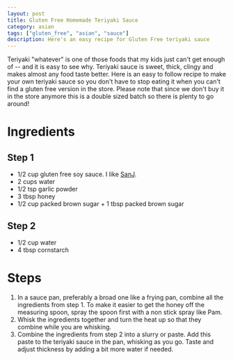 ```yaml
---
layout: post
title: Gluten Free Homemade Teriyaki Sauce
category: asian
tags: ["gluten_free", "asian", "sauce"]
description: Here's an easy recipe for Gluten Free teriyaki sauce 
---
```

Teriyaki "whatever" is one of those foods that my kids just can't get enough of -- and it is easy to see why.  Teriyaki sauce is sweet, thick, clingy and makes almost any food taste better.  Here is an easy to follow recipe to make your own teriyaki sauce so you don't have to stop eating it when you can't find a gluten free version in the store.  Please note that since we don't buy it in the store anymore this is a double sized batch so there is plenty to go around!

# Ingredients

## Step 1
* 1/2 cup gluten free soy sauce.  I like [SanJ](https://www.verywell.com/which-soy-sauce-brands-are-gluten-free-562836).
* 2 cups water
* 1/2 tsp garlic powder
* 3 tbsp honey
* 1/2 cup packed brown sugar + 1 tbsp packed brown sugar

## Step 2

* 1/2 cup water
* 4 tbsp cornstarch

# Steps

1.  In a sauce pan, preferably a broad one like a frying pan, combine all the ingredients from step 1.  To make it easier to get the honey off the measuring spoon, spray the spoon first with a non stick spray like Pam.
2.  Whisk the ingredients together and turn the heat up so that they combine while you are whisking.
3.  Combine the ingredients from step 2 into a slurry or paste.  Add this paste to the teriyaki sauce in the pan, whisking as you go.  Taste and adjust thickness by adding a bit more water if needed.
